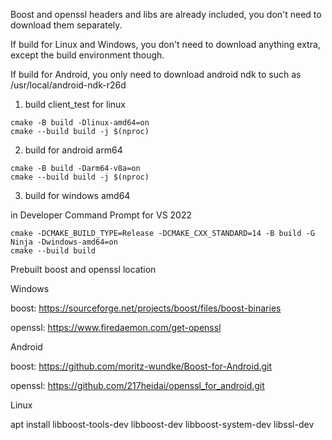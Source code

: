 Boost and openssl headers and libs are already included, you don't need to download them separately.

If build for Linux and Windows, you don't need to download anything extra, except the build environment though.

If build for Android, you only need to download android ndk to such as /usr/local/android-ndk-r26d

1. build client_test for linux
```
cmake -B build -Dlinux-amd64=on
cmake --build build -j $(nproc)
```

2. build for android arm64
```
cmake -B build -Darm64-v8a=on
cmake --build build -j $(nproc)
```

3. build for windows amd64

in Developer Command Prompt for VS 2022
```
cmake -DCMAKE_BUILD_TYPE=Release -DCMAKE_CXX_STANDARD=14 -B build -G Ninja -Dwindows-amd64=on
cmake --build build
```


Prebuilt boost and openssl location

Windows

boost: https://sourceforge.net/projects/boost/files/boost-binaries

openssl: https://www.firedaemon.com/get-openssl

Android

boost: https://github.com/moritz-wundke/Boost-for-Android.git

openssl: https://github.com/217heidai/openssl_for_android.git

Linux

apt install libboost-tools-dev libboost-dev libboost-system-dev libssl-dev
